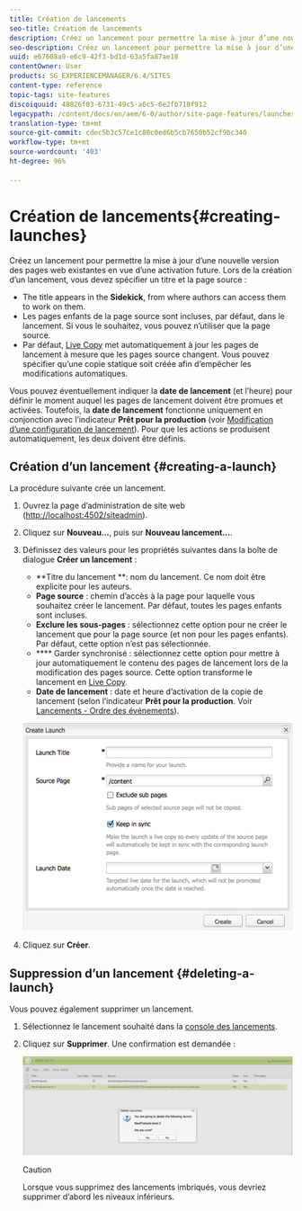 ```yaml
---
title: Création de lancements
seo-title: Création de lancements
description: Créez un lancement pour permettre la mise à jour d’une nouvelle version des pages web existantes en vue d’une activation future. Lors de la création d’un lancement, vous devez spécifier un titre et la page source.
seo-description: Créez un lancement pour permettre la mise à jour d’une nouvelle version des pages web existantes en vue d’une activation future. Lors de la création d’un lancement, vous devez spécifier un titre et la page source.
uuid: e67608a9-e6c9-42f3-bd1d-63a5fa87ae18
contentOwner: User
products: SG_EXPERIENCEMANAGER/6.4/SITES
content-type: reference
topic-tags: site-features
discoiquuid: 48826f03-6731-49c5-a6c5-6e2fb718f912
legacypath: /content/docs/en/aem/6-0/author/site-page-features/launches
translation-type: tm+mt
source-git-commit: cdec5b3c57ce1c80c0ed6b5cb7650b52cf9bc340
workflow-type: tm+mt
source-wordcount: '403'
ht-degree: 96%

---
```



# Création de lancements{#creating-launches}

Créez un lancement pour permettre la mise à jour d’une nouvelle version des pages web existantes en vue d’une activation future. Lors de la création d’un lancement, vous devez spécifier un titre et la page source :

* The title appears in the **Sidekick**, from where authors can access them to work on them.
* Les pages enfants de la page source sont incluses, par défaut, dans le lancement. Si vous le souhaitez, vous pouvez n’utiliser que la page source.
* Par défaut, [Live Copy](/help/sites-administering/msm.md) met automatiquement à jour les pages de lancement à mesure que les pages source changent. Vous pouvez spécifier qu’une copie statique soit créée afin d’empêcher les modifications automatiques.

Vous pouvez éventuellement indiquer la **date de lancement** (et l’heure) pour définir le moment auquel les pages de lancement doivent être promues et activées. Toutefois, la **date de lancement** fonctionne uniquement en conjonction avec l’indicateur **Prêt pour la production** (voir [Modification d’une configuration de lancement](/help/sites-classic-ui-authoring/classic-launches-editing.md#editing-a-launch-configuration)). Pour que les actions se produisent automatiquement, les deux doivent être définis.

## Création d’un lancement {#creating-a-launch}

La procédure suivante crée un lancement.

1. Ouvrez la page d’administration de site web ([http://localhost:4502/siteadmin](http://localhost:4502/siteadmin)).
1. Cliquez sur **Nouveau…**, puis sur **Nouveau lancement…**.
1. Définissez des valeurs pour les propriétés suivantes dans la boîte de dialogue **Créer un lancement** :

   * **Titre du lancement **: nom du lancement. Ce nom doit être explicite pour les auteurs.
   * **Page source** : chemin d’accès à la page pour laquelle vous souhaitez créer le lancement. Par défaut, toutes les pages enfants sont incluses.
   * **Exclure les sous-pages** : sélectionnez cette option pour ne créer le lancement que pour la page source (et non pour les pages enfants). Par défaut, cette option n’est pas sélectionnée.
   * **** Garder synchronisé : sélectionnez cette option pour mettre à jour automatiquement le contenu des pages de lancement lors de la modification des pages source. Cette option transforme le lancement en [Live Copy](/help/sites-administering/msm.md).
   * **Date de lancement** : date et heure d’activation de la copie de lancement (selon l’indicateur **Prêt pour la production**. Voir [Lancements - Ordre des événements](/help/sites-authoring/launches.md#launches-the-order-of-events)).

   ![chlimage_1-99](assets/chlimage_1-99.png)

1. Cliquez sur **Créer**.

## Suppression d’un lancement {#deleting-a-launch}

Vous pouvez également supprimer un lancement. 

1. Sélectionnez le lancement souhaité dans la [console des lancements](/help/sites-classic-ui-authoring/classic-launches.md).
1. Cliquez sur **Supprimer**. Une confirmation est demandée : 

   ![chlimage_1-100](assets/chlimage_1-100.png)

   >[!CAUTION]
   >
   >Lorsque vous supprimez des lancements imbriqués, vous devriez supprimer d’abord les niveaux inférieurs.

